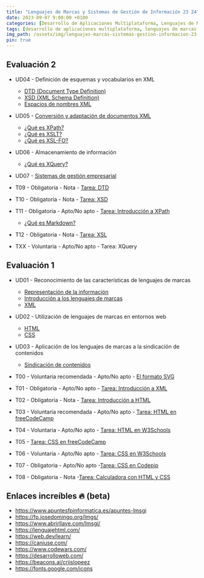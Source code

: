 ```yaml
---
title: "Lenguajes de Marcas y Sistemas de Gestión de Información 23 24"
date: 2023-09-07 9:00:00 +0100
categories: [Desarrollo de Aplicaciones Multiplataforma, Lenguajes de Marcas y Sistemas de Gestión de Información]
tags: [desarrollo de aplicaciones multiplataforma, lenguajes de marcas y sistemas de gestión de información, administración de sistemas informáticos de red, desarrollo de aplicaciones web, dam, daw, asir, lmsgi]
img_path: /assets/img/lenguajes-marcas-sistemas-gestion-informacion-23-24/
pin: true
---
```


## Evaluación 2

- UD04 - Definición de esquemas y vocabularios en XML
  - [DTD (Document Type Definition)](/posts/dtd/)
  - [XSD (XML Schema Definition)](/posts/xsd/)
  - [Espacios de nombres XML](/posts/espacios-de-nombres-xml)
- UD05 -  [Conversión y adaptación de documentos XML](/posts/xsl)
  - [¿Qué es XPath?](/posts/xpath/)
  - [¿Qué es XSLT?](/posts/xslt/)
  - [¿Qué es XSL-FO?](/posts/xslfo/)
- UD06 - Almacenamiento de información
  - [¿Qué es XQuery?](/posts/xquery/)
- UD07 - [Sistemas de gestión empresarial](/posts/sistemas-gestion-empresarial/)

- T09 - Obligatoria - Nota - [Tarea: DTD](/posts/tarea-dtd/)
- T10 - Obligatoria - Nota - [Tarea: XSD](/posts/tarea-xsd/)
- T11 - Obligatoria - Apto/No apto - [Tarea: Introducción a XPath](/posts/tarea-introduccion-xpath/)
  - [¿Qué es Markdown?](/posts/markdown/)
- T12 - Obligatoria - Nota - [Tarea: XSL](/posts/tarea-xsl/)
- TXX - Voluntaria - Apto/No apto - Tarea: XQuery

## Evaluación 1

- UD01 - Reconocimiento de las características de lenguajes de marcas
  - [Representación de la información](/posts/representacion-informacion/)
  - [Introducción a los lenguajes de marcas](/posts/introduccion-lenguajes-marcas)
  - [XML](/posts/xml/)
- UD02 - Utilización de lenguajes de marcas en entornos web
  - [HTML](/posts/html/)
  - [CSS](/posts/css/)
- UD03 - Aplicación de los lenguajes de marcas a la sindicación de contenidos
  - [Sindicación de contenidos](/posts/sindicacion-contenidos/)

- T00 - Voluntaria recomendada - Apto/No apto - [El formato SVG](/posts/tarea-formato-svg/)
- T01 - Obligatoria - Apto/No apto - [Tarea: Introducción a XML](/posts/tarea-introduccion-xml/)
- T02 - Obligatoria - Nota - [Tarea: Introducción a HTML](/posts/practica-html/)
- T03 - Voluntaria recomendada - Apto/No apto - [Tarea: HTML en freeCodeCamp](/posts/practica-html-freecodecamp/)
- T04 - Voluntaria - Apto/No apto - [Tarea: HTML en W3Schools](/posts/practica-html-w3schools/)
- T05 - [Tarea: CSS en freeCodeCamp](/posts/practica-css-freecodecamp/)
- T06 - Voluntaria - Apto/No apto - [Tarea: CSS en W3Schools](/posts/practica-css-w3schools/)
- T07 - Obligatoria - Apto/No apto -[Tarea: CSS en Codepip](/posts/practica-css-codepip/)
- T08 - Obligatoria - Nota -[Tarea: Calculadora con HTML y CSS](/posts/tarea-calculadora-html-css/)

## Enlaces increíbles 🔥 (beta)

- <https://www.apuntesfpinformatica.es/apuntes-lmsgi>
- <https://fp.josedomingo.org/lmgs/>
- <https://www.abrirllave.com/lmsgi/>
- <https://lenguajehtml.com/>
- <https://web.dev/learn/>
- <https://caniuse.com/>
- <https://www.codewars.com/>
- <https://desarrolloweb.com/>
- <https://beacons.ai/criislopeez>
- <https://fonts.google.com/icons>
